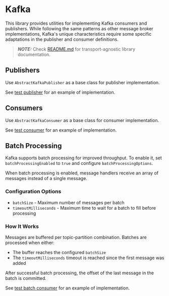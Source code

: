 # Kafka

This library provides utilities for implementing Kafka consumers and publishers.
While following the same patterns as other message broker implementations,
Kafka's unique characteristics require some specific adaptations in the publisher and consumer definitions.

> **_NOTE:_** Check [README.md](../../README.md) for transport-agnostic library documentation.

## Publishers

Use `AbstractKafkaPublisher` as a base class for publisher implementation.

See [test publisher](test/publisher/PermissionPublisher.ts) for an example of implementation.

## Consumers

Use `AbstractKafkaConsumer` as a base class for consumer implementation.

See [test consumer](test/consumer/PermissionConsumer.ts) for an example of implementation.

## Batch Processing

Kafka supports batch processing for improved throughput. To enable it, set `batchProcessingEnabled` to `true` and configure `batchProcessingOptions`.

When batch processing is enabled, message handlers receive an array of messages instead of a single message.

### Configuration Options

- `batchSize` - Maximum number of messages per batch
- `timeoutMilliseconds` - Maximum time to wait for a batch to fill before processing

### How It Works

Messages are buffered per topic-partition combination. Batches are processed when either:
- The buffer reaches the configured `batchSize`
- The `timeoutMilliseconds` timeout is reached since the first message was added

After successful batch processing, the offset of the last message in the batch is committed.

See [test batch consumer](test/consumer/PermissionBatchConsumer.ts) for an example of implementation.

